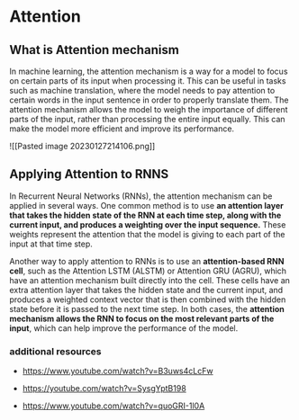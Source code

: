 # Attention

## What is Attention mechanism

In machine learning, the attention mechanism is a way for a model to focus on certain parts of its input when processing it. This can be useful in tasks such as machine translation, where the model needs to pay attention to certain words in the input sentence in order to properly translate them. The attention mechanism allows the model to weigh the importance of different parts of the input, rather than processing the entire input equally. This can make the model more efficient and improve its performance.

![[Pasted image 20230127214106.png]]

## Applying Attention to RNNS

In Recurrent Neural Networks (RNNs), the attention mechanism can be applied in several ways. One common method is to use **an attention layer that takes the hidden state of the RNN at each time step, along with the current input, and produces a weighting over the input sequence.** These weights represent the attention that the model is giving to each part of the input at that time step.

Another way to apply attention to RNNs is to use an **attention-based RNN cell**, such as the Attention LSTM (ALSTM) or Attention GRU (AGRU), which have an attention mechanism built directly into the cell. These cells have an extra attention layer that takes the hidden state and the current input, and produces a weighted context vector that is then combined with the hidden state before it is passed to the next time step. In both cases, the **attention mechanism allows the RNN to focus on the most relevant parts of the input**, which can help improve the performance of the model.

### additional resources

- <https://www.youtube.com/watch?v=B3uws4cLcFw>

- <https://youtube.com/watch?v=SysgYptB198>

- <https://www.youtube.com/watch?v=quoGRI-1l0A>
